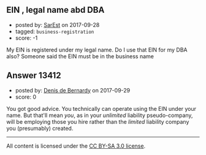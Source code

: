 ## EIN , legal name abd DBA

- posted by: [SarEst](https://stackexchange.com/users/11878432/sarest) on 2017-09-28
- tagged: `business-registration`
- score: -1

<p>My EIN is registered under my legal name.  Do I use that EIN for my DBA also?  Someone said the EIN must be in the business name</p>



## Answer 13412

- posted by: [Denis de Bernardy](https://stackexchange.com/users/182468/denis-de-bernardy) on 2017-09-29
- score: 0

<p>You got good advice. You technically can operate using the EIN under your name. But that'll mean <em>you</em>, as in your <em>unlimited</em> liability pseudo-company, will be employing those you hire rather than the <em>limited</em> liability company you (presumably) created.</p>




---

All content is licensed under the [CC BY-SA 3.0 license](https://creativecommons.org/licenses/by-sa/3.0/).
